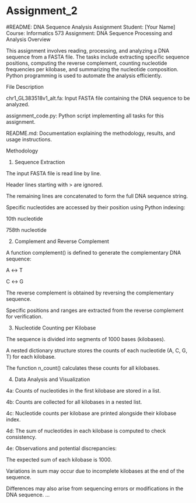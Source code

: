 # Assignment_2
#README: DNA Sequence Analysis Assignment
Student: [Your Name]
Course: Informatics 573
Assignment: DNA Sequence Processing and Analysis
Overview

This assignment involves reading, processing, and analyzing a DNA sequence from a FASTA file. The tasks include extracting specific sequence positions, computing the reverse complement, counting nucleotide frequencies per kilobase, and summarizing the nucleotide composition. Python programming is used to automate the analysis efficiently.

File Description

chr1_GL383518v1_alt.fa: Input FASTA file containing the DNA sequence to be analyzed.

assignment_code.py: Python script implementing all tasks for this assignment.

README.md: Documentation explaining the methodology, results, and usage instructions.

Methodology
1. Sequence Extraction

The input FASTA file is read line by line.

Header lines starting with > are ignored.

The remaining lines are concatenated to form the full DNA sequence string.

Specific nucleotides are accessed by their position using Python indexing:

10th nucleotide

758th nucleotide

2. Complement and Reverse Complement

A function complement() is defined to generate the complementary DNA sequence:

A ↔ T

C ↔ G

The reverse complement is obtained by reversing the complementary sequence.

Specific positions and ranges are extracted from the reverse complement for verification.

3. Nucleotide Counting per Kilobase

The sequence is divided into segments of 1000 bases (kilobases).

A nested dictionary structure stores the counts of each nucleotide (A, C, G, T) for each kilobase.

The function n_count() calculates these counts for all kilobases.

4. Data Analysis and Visualization

4a: Counts of nucleotides in the first kilobase are stored in a list.

4b: Counts are collected for all kilobases in a nested list.

4c: Nucleotide counts per kilobase are printed alongside their kilobase index.

4d: The sum of nucleotides in each kilobase is computed to check consistency.

4e: Observations and potential discrepancies:

The expected sum of each kilobase is 1000.

Variations in sum may occur due to incomplete kilobases at the end of the sequence.

Differences may also arise from sequencing errors or modifications in the DNA sequence.
...
